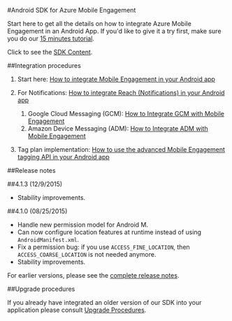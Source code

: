 <properties
	pageTitle="Azure Mobile Engagement Android SDK Integration"
	description="Latest updates and procedures for Android SDK for Azure Mobile Engagement"
	services="mobile-engagement"
	documentationCenter="mobile"
	authors="piyushjo"
	manager="dwrede"
	editor="" />

<tags
	ms.service="mobile-engagement"
	ms.workload="mobile"
	ms.tgt_pltfrm="mobile-android"
	ms.devlang="Java"
	ms.topic="article"
	ms.date="08/10/2015"
	ms.author="piyushjo" />


#Android SDK for Azure Mobile Engagement

Start here to get all the details on how to integrate Azure Mobile Engagement in an Android App. If you'd like to give it a try first, make sure you do our [15 minutes tutorial](mobile-engagement-android-get-started.md).

Click to see the [SDK Content](mobile-engagement-android-sdk-content.md).

##Integration procedures
1. Start here: [How to integrate Mobile Engagement in your Android app](mobile-engagement-android-integrate-engagement.md)

2. For Notifications: [How to integrate Reach (Notifications) in your Android app](mobile-engagement-android-integrate-engagement-reach.md)
	1. Google Cloud Messaging (GCM): [How to Integrate GCM with Mobile Engagement](mobile-engagement-android-gcm-integrate.md)
	2. Amazon Device Messaging (ADM): [How to Integrate ADM with Mobile Engagement](mobile-engagement-android-adm-integrate.md)

3. Tag plan implementation: [How to use the advanced Mobile Engagement tagging API in your Android app](mobile-engagement-android-use-engagement-api.md)


##Release notes

##4.1.3 (12/9/2015)

- Stability improvements.

##4.1.0 (08/25/2015)

- Handle new permission model for Android M.
- Can now configure location features at runtime instead of using  `AndroidManifest.xml`.
- Fix a permission bug: if you use `ACCESS_FINE_LOCATION`, then `ACCESS_COARSE_LOCATION` is not needed anymore.
- Stability improvements.

For earlier versions, please see the [complete release notes](mobile-engagement-android-release-notes.md).

##Upgrade procedures

If you already have integrated an older version of our SDK into your application please consult [Upgrade Procedures](mobile-engagement-android-upgrade-procedure.md).
